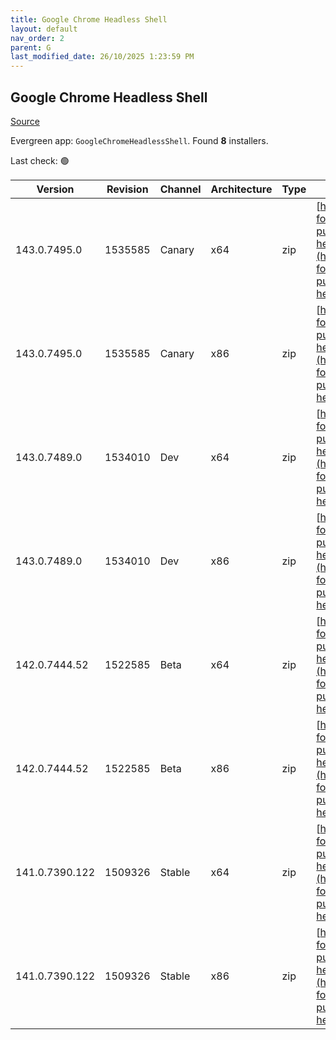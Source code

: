 ```yaml
---
title: Google Chrome Headless Shell
layout: default
nav_order: 2
parent: G
last_modified_date: 26/10/2025 1:23:59 PM
---
```


## Google Chrome Headless Shell

[Source](https://googlechromelabs.github.io/chrome-for-testing/)

Evergreen app: `GoogleChromeHeadlessShell`. Found **8** installers.

Last check: 🟢

| Version        | Revision | Channel | Architecture | Type | URI                                                                                                                                                                                                                            |
| -------------- | -------- | ------- | ------------ | ---- | ------------------------------------------------------------------------------------------------------------------------------------------------------------------------------------------------------------------------------ |
| 143.0.7495.0   | 1535585  | Canary  | x64          | zip  | [https://storage.googleapis.com/chrome-for-testing-public/143.0.7495.0/win64/chrome-headless-shell-win64.zip](https://storage.googleapis.com/chrome-for-testing-public/143.0.7495.0/win64/chrome-headless-shell-win64.zip)     |
| 143.0.7495.0   | 1535585  | Canary  | x86          | zip  | [https://storage.googleapis.com/chrome-for-testing-public/143.0.7495.0/win32/chrome-headless-shell-win32.zip](https://storage.googleapis.com/chrome-for-testing-public/143.0.7495.0/win32/chrome-headless-shell-win32.zip)     |
| 143.0.7489.0   | 1534010  | Dev     | x64          | zip  | [https://storage.googleapis.com/chrome-for-testing-public/143.0.7489.0/win64/chrome-headless-shell-win64.zip](https://storage.googleapis.com/chrome-for-testing-public/143.0.7489.0/win64/chrome-headless-shell-win64.zip)     |
| 143.0.7489.0   | 1534010  | Dev     | x86          | zip  | [https://storage.googleapis.com/chrome-for-testing-public/143.0.7489.0/win32/chrome-headless-shell-win32.zip](https://storage.googleapis.com/chrome-for-testing-public/143.0.7489.0/win32/chrome-headless-shell-win32.zip)     |
| 142.0.7444.52  | 1522585  | Beta    | x64          | zip  | [https://storage.googleapis.com/chrome-for-testing-public/142.0.7444.52/win64/chrome-headless-shell-win64.zip](https://storage.googleapis.com/chrome-for-testing-public/142.0.7444.52/win64/chrome-headless-shell-win64.zip)   |
| 142.0.7444.52  | 1522585  | Beta    | x86          | zip  | [https://storage.googleapis.com/chrome-for-testing-public/142.0.7444.52/win32/chrome-headless-shell-win32.zip](https://storage.googleapis.com/chrome-for-testing-public/142.0.7444.52/win32/chrome-headless-shell-win32.zip)   |
| 141.0.7390.122 | 1509326  | Stable  | x64          | zip  | [https://storage.googleapis.com/chrome-for-testing-public/141.0.7390.122/win64/chrome-headless-shell-win64.zip](https://storage.googleapis.com/chrome-for-testing-public/141.0.7390.122/win64/chrome-headless-shell-win64.zip) |
| 141.0.7390.122 | 1509326  | Stable  | x86          | zip  | [https://storage.googleapis.com/chrome-for-testing-public/141.0.7390.122/win32/chrome-headless-shell-win32.zip](https://storage.googleapis.com/chrome-for-testing-public/141.0.7390.122/win32/chrome-headless-shell-win32.zip) |
